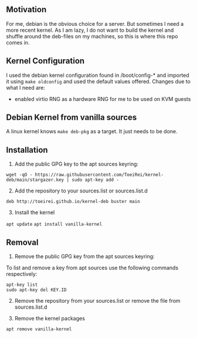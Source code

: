 ## Motivation

For me, debian is the obvious choice for a server. But sometimes I need a more recent kernel. As I am lazy, I do not want to build the kernel and shuffle around the deb-files on my machines, so this is where this repo comes in.

## Kernel Configuration

I used the debian kernel configuration found in /boot/config-* and imported it using `make oldconfig` and used the default values offered. Changes due to what I need are:
- enabled virtio RNG as a hardware RNG for me to be used on KVM guests

## Debian Kernel from vanilla sources

A linux kernel knows `make deb-pkg` as a target. It just needs to be done.

## Installation

1. Add the public GPG key to the apt sources keyring:

`wget -qO - https://raw.githubusercontent.com/ToeiRei/kernel-deb/main/stargazer.key | sudo apt-key add -`

2. Add the repository to your sources.list or sources.list.d

`deb http://toeirei.github.io/kernel-deb buster main`

3. Install the kernel

`apt update`
`apt install vanilla-kernel`

## Removal

1. Remove the public GPG key from the apt sources keyring:

To list and remove a key from apt sources use the following commands respectively:

```
apt-key list
sudo apt-key del KEY.ID
```

2. Remove the repository from your sources.list or remove the file from sources.list.d

3. Remove the kernel packages

`apt remove vanilla-kernel`
